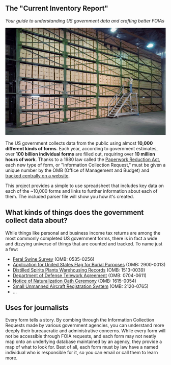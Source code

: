 ## The "Current Inventory Report"
*Your guide to understanding US government data and crafting better FOIAs*

![](./content/archives.jpg)

The US government collects data from the public using almost **10,000 different kinds of forms**. Each year, according to government estimates, over **100 billion individual forms** are filled out, requiring over **10 million hours of work**. Thanks to a 1980 law called the [Paperwork Reduction Act](https://en.wikipedia.org/wiki/Paperwork_Reduction_Act), each new type of form, or "Information Collection Request," must be given a unique number by the OMB (Office of Management and Budget) and [tracked centrally on a website](https://www.reginfo.gov/public/do/PRAReport?operation=11).

This project provides a simple to use spreadsheet that includes key data on each of the ~10,000 forms and links to further information about each of them. The included parser file will show you how it's created.



## What kinds of things does the government collect data about?

While things like personal and business income tax returns are among the most commonly completed US government forms, there is in fact a wide and dizzying universe of things that are counted and tracked. To name just a few:

- [Feral Swine Survey](./content/0248-FeralSwineSurveyforTesting.pdf) (OMB: 0535-0256)
- [Application for United States Flag for Burial Purposes](./content/vba-27-2008-are.pdf) (OMB: 2900-0013)
- [Distilled Spirits Plants Warehousing Records](./content/f511011.pdf) (OMB: 1513-0039)
- [Department of Defense Telework Agreement](./content/110824300.pdf) (OMB: 0704-0611)
- [Notice of Naturalization Oath Ceremony](./content/1615-0054.pdf) (OMB: 1615-0054)
- [Small Unmanned Aircraft Registration System](./content/2120-0765.pdf) (OMB: 2120-0765)
- ...




## Uses for journalists
Every form tells a story. By combing through the Information Collection Requests made by various government agencies, you can understand more deeply their bureaucratic and administrative concerns. While every form will not be accessible through FOIA requests, and each form may not neatly map onto an underlying database maintained by an agency, they provide a map of what to look for. Best of all, each form must by law have a named individual who is responsible for it, so you can email or call them to learn more.